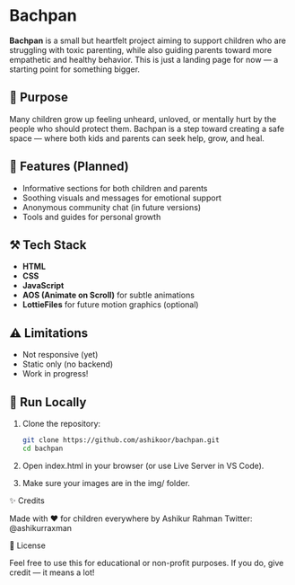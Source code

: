 # Bachpan

**Bachpan** is a small but heartfelt project aiming to support children who are struggling with toxic parenting, while also guiding parents toward more empathetic and healthy behavior. This is just a landing page for now — a starting point for something bigger.

## 🌈 Purpose

Many children grow up feeling unheard, unloved, or mentally hurt by the people who should protect them. Bachpan is a step toward creating a safe space — where both kids and parents can seek help, grow, and heal.


## 🚀 Features (Planned)

- Informative sections for both children and parents  
- Soothing visuals and messages for emotional support  
- Anonymous community chat (in future versions)  
- Tools and guides for personal growth  

## ⚒️ Tech Stack

- **HTML**  
- **CSS**  
- **JavaScript**  
- **AOS (Animate on Scroll)** for subtle animations  
- **LottieFiles** for future motion graphics (optional)

## ⚠️ Limitations

- Not responsive (yet)  
- Static only (no backend)  
- Work in progress!

## 📁 Run Locally

1. Clone the repository:
   ```bash
   git clone https://github.com/ashikoor/bachpan.git
   cd bachpan

2. Open index.html in your browser (or use Live Server in VS Code).


3. Make sure your images are in the img/ folder.



✨ Credits

Made with ❤️ for children everywhere by Ashikur Rahman
Twitter: @ashikurraxman

📌 License

Feel free to use this for educational or non-profit purposes.
If you do, give credit — it means a lot!



